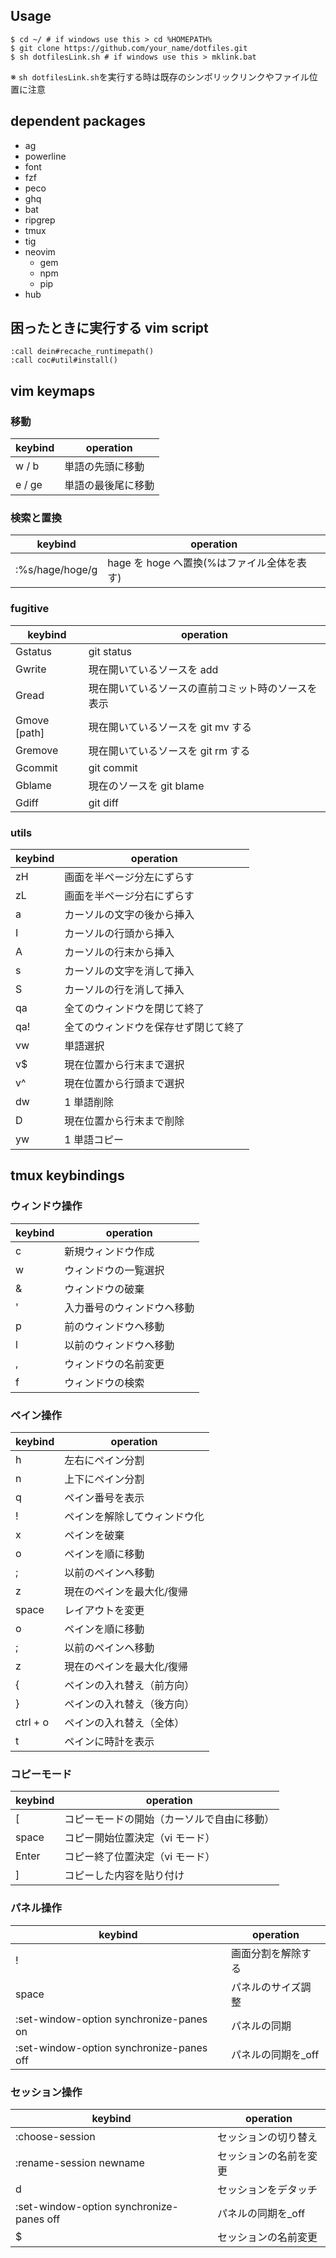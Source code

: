 ## Usage

```shell
$ cd ~/ # if windows use this > cd %HOMEPATH%
$ git clone https://github.com/your_name/dotfiles.git
$ sh dotfilesLink.sh # if windows use this > mklink.bat
```

※ `sh dotfilesLink.sh`を実行する時は既存のシンボリックリンクやファイル位置に注意

## dependent packages

- ag
- powerline
- font
- fzf
- peco
- ghq
- bat
- ripgrep
- tmux
- tig
- neovim
  - gem
  - npm
  - pip
- hub

## 困ったときに実行する vim script

```vim
:call dein#recache_runtimepath()
:call coc#util#install()
```

## vim keymaps

### 移動

| keybind | operation          |
| ------- | ------------------ |
| w / b   | 単語の先頭に移動   |
| e / ge  | 単語の最後尾に移動 |

### 検索と置換

| keybind         | operation                                  |
| --------------- | ------------------------------------------ |
| :%s/hage/hoge/g | hage を hoge へ置換(%はファイル全体を表す) |

### fugitive

| keybind      | operation                                          |
| ------------ | -------------------------------------------------- |
| Gstatus      | git status                                         |
| Gwrite       | 現在開いているソースを add                         |
| Gread        | 現在開いているソースの直前コミット時のソースを表示 |
| Gmove [path] | 現在開いているソースを git mv する                 |
| Gremove      | 現在開いているソースを git rm する                 |
| Gcommit      | git commit                                         |
| Gblame       | 現在のソースを git blame                           |
| Gdiff        | git diff                                           |

### utils

| keybind | operation                            |
| ------- | ------------------------------------ |
| zH      | 画面を半ページ分左にずらす           |
| zL      | 画面を半ページ分右にずらす           |
| a       | カーソルの文字の後から挿入           |
| I       | カーソルの行頭から挿入               |
| A       | カーソルの行末から挿入               |
| s       | カーソルの文字を消して挿入           |
| S       | カーソルの行を消して挿入             |
| qa      | 全てのウィンドウを閉じて終了         |
| qa!     | 全てのウィンドウを保存せず閉じて終了 |
| vw      | 単語選択                             |
| v\$     | 現在位置から行末まで選択             |
| v^      | 現在位置から行頭まで選択             |
| dw      | 1 単語削除                           |
| D       | 現在位置から行末まで削除             |
| yw      | 1 単語コピー                         |

## tmux keybindings

### ウィンドウ操作

| keybind | operation                  |
| ------- | -------------------------- |
| c       | 新規ウィンドウ作成         |
| w       | ウィンドウの一覧選択       |
| &       | ウィンドウの破棄           |
| '       | 入力番号のウィンドウへ移動 |
| p       | 前のウィンドウへ移動       |
| l       | 以前のウィンドウへ移動     |
| ,       | ウィンドウの名前変更       |
| f       | ウィンドウの検索           |

### ペイン操作

| keybind  | operation                    |
| -------- | ---------------------------- |
| h        | 左右にペイン分割             |
| n        | 上下にペイン分割             |
| q        | ペイン番号を表示             |
| !        | ペインを解除してウィンドウ化 |
| x        | ペインを破棄                 |
| o        | ペインを順に移動             |
| ;        | 以前のペインへ移動           |
| z        | 現在のペインを最大化/復帰    |
| space    | レイアウトを変更             |
| o        | ペインを順に移動             |
| ;        | 以前のペインへ移動           |
| z        | 現在のペインを最大化/復帰    |
| {        | ペインの入れ替え（前方向）   |
| }        | ペインの入れ替え（後方向）   |
| ctrl + o | ペインの入れ替え（全体）     |
| t        | ペインに時計を表示           |

### コピーモード

| keybind | operation                                  |
| ------- | ------------------------------------------ |
| [       | コピーモードの開始（カーソルで自由に移動） |
| space   | コピー開始位置決定（vi モード）            |
| Enter   | コピー終了位置決定（vi モード）            |
| ]       | コピーした内容を貼り付け                   |

### パネル操作

| keybind                                  | operation           |
| ---------------------------------------- | ------------------- |
| !                                        | 画面分割を解除する  |
| space                                    | パネルのサイズ調整  |
| :set-window-option synchronize-panes on  | パネルの同期        |
| :set-window-option synchronize-panes off | パネルの同期を\_off |

### セッション操作

| keybind                                  | operation              |
| ---------------------------------------- | ---------------------- |
| :choose-session                          | セッションの切り替え   |
| :rename-session newname                  | セッションの名前を変更 |
| d                                        | セッションをデタッチ   |
| :set-window-option synchronize-panes off | パネルの同期を\_off    |
| \$                                       | セッションの名前変更   |
